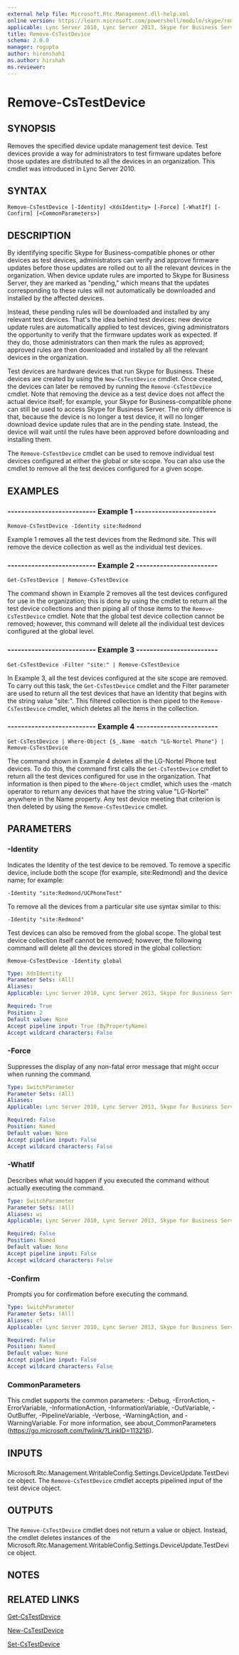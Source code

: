 ```yaml
---
external help file: Microsoft.Rtc.Management.dll-help.xml
online version: https://learn.microsoft.com/powershell/module/skype/remove-cstestdevice
applicable: Lync Server 2010, Lync Server 2013, Skype for Business Server 2015, Skype for Business Server 2019
title: Remove-CsTestDevice
schema: 2.0.0
manager: rogupta
author: hirenshah1
ms.author: hirshah
ms.reviewer:
---
```


# Remove-CsTestDevice

## SYNOPSIS
Removes the specified device update management test device.
Test devices provide a way for administrators to test firmware updates before those updates are distributed to all the devices in an organization.
This cmdlet was introduced in Lync Server 2010.


## SYNTAX

```
Remove-CsTestDevice [-Identity] <XdsIdentity> [-Force] [-WhatIf] [-Confirm] [<CommonParameters>]
```

## DESCRIPTION
By identifying specific Skype for Business-compatible phones or other devices as test devices, administrators can verify and approve firmware updates before those updates are rolled out to all the relevant devices in the organization.
When device update rules are imported to Skype for Business Server, they are marked as "pending," which means that the updates corresponding to these rules will not automatically be downloaded and installed by the affected devices.

Instead, these pending rules will be downloaded and installed by any relevant test devices.
That's the idea behind test devices: new device update rules are automatically applied to test devices, giving administrators the opportunity to verify that the firmware updates work as expected.
If they do, those administrators can then mark the rules as approved; approved rules are then downloaded and installed by all the relevant devices in the organization.

Test devices are hardware devices that run Skype for Business.
These devices are created by using the `New-CsTestDevice` cmdlet.
Once created, the devices can later be removed by running the `Remove-CsTestDevice` cmdlet.
Note that removing the device as a test device does not affect the actual device itself; for example, your Skype for Business-compatible phone can still be used to access Skype for Business Server.
The only difference is that, because the device is no longer a test device, it will no longer download device update rules that are in the pending state.
Instead, the device will wait until the rules have been approved before downloading and installing them.

The `Remove-CsTestDevice` cmdlet can be used to remove individual test devices configured at either the global or site scope.
You can also use the cmdlet to remove all the test devices configured for a given scope.


## EXAMPLES

### -------------------------- Example 1 ------------------------
```
Remove-CsTestDevice -Identity site:Redmond
```

Example 1 removes all the test devices from the Redmond site.
This will remove the device collection as well as the individual test devices.


### -------------------------- Example 2 ------------------------
```
Get-CsTestDevice | Remove-CsTestDevice
```

The command shown in Example 2 removes all the test devices configured for use in the organization; this is done by using the  cmdlet to return all the test device collections and then piping all of those items to the `Remove-CsTestDevice` cmdlet.
Note that the global test device collection cannot be removed; however, this command will delete all the individual test devices configured at the global level.


### -------------------------- Example 3 ------------------------
```
Get-CsTestDevice -Filter "site:" | Remove-CsTestDevice
```

In Example 3, all the test devices configured at the site scope are removed.
To carry out this task, the `Get-CsTestDevice` cmdlet and the Filter parameter are used to return all the test devices that have an Identity that begins with the string value "site:".
This filtered collection is then piped to the `Remove-CsTestDevice` cmdlet, which deletes all the items in the collection.


### -------------------------- Example 4 ------------------------
```
Get-CsTestDevice | Where-Object {$_.Name -match "LG-Nortel Phone"} | Remove-CsTestDevice
```

The command shown in Example 4 deletes all the LG-Nortel Phone test devices.
To do this, the command first calls the `Get-CsTestDevice` cmdlet to return all the test devices configured for use in the organization.
That information is then piped to the `Where-Object` cmdlet, which uses the -match operator to return any devices that have the string value "LG-Nortel" anywhere in the Name property.
Any test device meeting that criterion is then deleted by using the `Remove-CsTestDevice` cmdlet.


## PARAMETERS

### -Identity
Indicates the Identity of the test device to be removed.
To remove a specific device, include both the scope (for example, site:Redmond) and the device name; for example:

`-Identity "site:Redmond/UCPhoneTest"`

To remove all the devices from a particular site use syntax similar to this:

`-Identity "site:Redmond"`

Test devices can also be removed from the global scope.
The global test device collection itself cannot be removed; however, the following command will delete all the devices stored in the global collection:

`Remove-CsTestDevice -Identity global`


```yaml
Type: XdsIdentity
Parameter Sets: (All)
Aliases: 
Applicable: Lync Server 2010, Lync Server 2013, Skype for Business Server 2015, Skype for Business Server 2019

Required: True
Position: 2
Default value: None
Accept pipeline input: True (ByPropertyName)
Accept wildcard characters: False
```

### -Force
Suppresses the display of any non-fatal error message that might occur when running the command.

```yaml
Type: SwitchParameter
Parameter Sets: (All)
Aliases: 
Applicable: Lync Server 2010, Lync Server 2013, Skype for Business Server 2015, Skype for Business Server 2019

Required: False
Position: Named
Default value: None
Accept pipeline input: False
Accept wildcard characters: False
```

### -WhatIf
Describes what would happen if you executed the command without actually executing the command.

```yaml
Type: SwitchParameter
Parameter Sets: (All)
Aliases: wi
Applicable: Lync Server 2010, Lync Server 2013, Skype for Business Server 2015, Skype for Business Server 2019

Required: False
Position: Named
Default value: None
Accept pipeline input: False
Accept wildcard characters: False
```

### -Confirm
Prompts you for confirmation before executing the command.

```yaml
Type: SwitchParameter
Parameter Sets: (All)
Aliases: cf
Applicable: Lync Server 2010, Lync Server 2013, Skype for Business Server 2015, Skype for Business Server 2019

Required: False
Position: Named
Default value: None
Accept pipeline input: False
Accept wildcard characters: False
```

### CommonParameters
This cmdlet supports the common parameters: -Debug, -ErrorAction, -ErrorVariable, -InformationAction, -InformationVariable, -OutVariable, -OutBuffer, -PipelineVariable, -Verbose, -WarningAction, and -WarningVariable. For more information, see about_CommonParameters (https://go.microsoft.com/fwlink/?LinkID=113216).

## INPUTS

###  
Microsoft.Rtc.Management.WritableConfig.Settings.DeviceUpdate.TestDevice object.
The `Remove-CsTestDevice` cmdlet accepts pipelined input of the test device object.

## OUTPUTS

###  
The `Remove-CsTestDevice` cmdlet does not return a value or object.
Instead, the cmdlet deletes instances of the Microsoft.Rtc.Management.WritableConfig.Settings.DeviceUpdate.TestDevice object.

## NOTES

## RELATED LINKS

[Get-CsTestDevice](Get-CsTestDevice.md)

[New-CsTestDevice](New-CsTestDevice.md)

[Set-CsTestDevice](Set-CsTestDevice.md)
